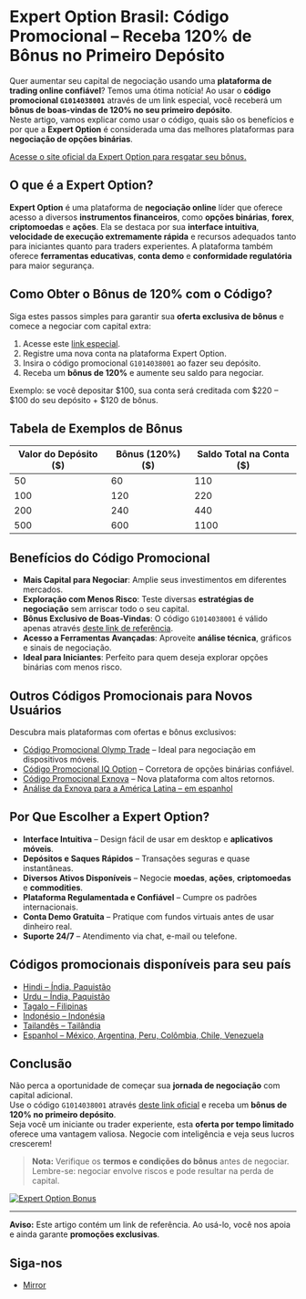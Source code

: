 # Expert Option Brasil: Código Promocional – Receba 120% de Bônus no Primeiro Depósito

Quer aumentar seu capital de negociação usando uma **plataforma de trading online confiável**? Temos uma ótima notícia! Ao usar o **código promocional `G1014038001`** através de um link especial, você receberá um **bônus de boas-vindas de 120% no seu primeiro depósito**.  
Neste artigo, vamos explicar como usar o código, quais são os benefícios e por que a **Expert Option** é considerada uma das melhores plataformas para **negociação de opções binárias**.

[Acesse o site oficial da Expert Option para resgatar seu bônus.](https://r.shortlify.com/?prefid=1014038001&brand=Bgjcgw)

## O que é a Expert Option?

**Expert Option** é uma plataforma de **negociação online** líder que oferece acesso a diversos **instrumentos financeiros**, como **opções binárias**, **forex**, **criptomoedas** e **ações**. Ela se destaca por sua **interface intuitiva**, **velocidade de execução extremamente rápida** e recursos adequados tanto para iniciantes quanto para traders experientes. A plataforma também oferece **ferramentas educativas**, **conta demo** e **conformidade regulatória** para maior segurança.

## Como Obter o Bônus de 120% com o Código?

Siga estes passos simples para garantir sua **oferta exclusiva de bônus** e comece a negociar com capital extra:

1. Acesse este [link especial](https://r.shortlify.com/?prefid=1014038001&brand=Bgjcgw).
2. Registre uma nova conta na plataforma Expert Option.
3. Insira o código promocional `G1014038001` ao fazer seu depósito.
4. Receba um **bônus de 120%** e aumente seu saldo para negociar.

Exemplo: se você depositar $100, sua conta será creditada com $220 – $100 do seu depósito + $120 de bônus.

## Tabela de Exemplos de Bônus

| Valor do Depósito ($) | Bônus (120%) ($) | Saldo Total na Conta ($) |
|------------------------|------------------|----------------------------|
| 50                     | 60               | 110                        |
| 100                    | 120              | 220                        |
| 200                    | 240              | 440                        |
| 500                    | 600              | 1100                       |

## Benefícios do Código Promocional

- **Mais Capital para Negociar**: Amplie seus investimentos em diferentes mercados.
- **Exploração com Menos Risco**: Teste diversas **estratégias de negociação** sem arriscar todo o seu capital.
- **Bônus Exclusivo de Boas-Vindas**: O código `G1014038001` é válido apenas através [deste link de referência](https://r.shortlify.com/?prefid=1014038001&brand=Bgjcgw).
- **Acesso a Ferramentas Avançadas**: Aproveite **análise técnica**, gráficos e sinais de negociação.
- **Ideal para Iniciantes**: Perfeito para quem deseja explorar opções binárias com menos risco.

## Outros Códigos Promocionais para Novos Usuários

Descubra mais plataformas com ofertas e bônus exclusivos:

- [Código Promocional Olymp Trade](https://github.com/Analyst-Reviewer/olymotrade-promocode) – Ideal para negociação em dispositivos móveis.
- [Código Promocional IQ Option](https://github.com/Analyst-Reviewer/iq-option-promocode) – Corretora de opções binárias confiável.
- [Código Promocional Exnova](https://github.com/Analyst-Reviewer/exnova-promo-code) – Nova plataforma com altos retornos.
- [Análise da Exnova para a América Latina – em espanhol](https://github.com/Analyst-Reviewer/Exnova-es-confiable)

## Por Que Escolher a Expert Option?

- **Interface Intuitiva** – Design fácil de usar em desktop e **aplicativos móveis**.
- **Depósitos e Saques Rápidos** – Transações seguras e quase instantâneas.
- **Diversos Ativos Disponíveis** – Negocie **moedas**, **ações**, **criptomoedas** e **commodities**.
- **Plataforma Regulamentada e Confiável** – Cumpre os padrões internacionais.
- **Conta Demo Gratuita** – Pratique com fundos virtuais antes de usar dinheiro real.
- **Suporte 24/7** – Atendimento via chat, e-mail ou telefone.

## Códigos promocionais disponíveis para seu país

- [Hindi – Índia, Paquistão](https://github.com/Analyst-Reviewer/Expert-Option-Code-Hindi)
- [Urdu – Índia, Paquistão](https://github.com/Analyst-Reviewer/Expert-Option-code-urdu)
- [Tagalo – Filipinas](https://github.com/Analyst-Reviewer/Expert-Option-Code-Tagal)
- [Indonésio – Indonésia](https://github.com/Analyst-Reviewer/Expert-Option-Code-Indonesia)
- [Tailandês – Tailândia](https://github.com/Analyst-Reviewer/Expert-Option-Code-Thai)
- [Espanhol – México, Argentina, Peru, Colômbia, Chile, Venezuela](https://github.com/Analyst-Reviewer/Expert-Option-Code-spanish)

## Conclusão

Não perca a oportunidade de começar sua **jornada de negociação** com capital adicional.  
Use o código `G1014038001` através [deste link oficial](https://r.shortlify.com/?prefid=1014038001&brand=Bgjcgw) e receba um **bônus de 120% no primeiro depósito**.  
Seja você um iniciante ou trader experiente, esta **oferta por tempo limitado** oferece uma vantagem valiosa. Negocie com inteligência e veja seus lucros crescerem!

> **Nota:** Verifique os **termos e condições do bônus** antes de negociar. Lembre-se: negociar envolve riscos e pode resultar na perda de capital.

[![Expert Option Bonus](https://cdn.getprofit.com/b/184.jpg)](https://r.shortlify.com/?prefid=1014038001)

---

**Aviso:** Este artigo contém um link de referência. Ao usá-lo, você nos apoia e ainda garante **promoções exclusivas**.

## Siga-nos

- [Mirror](https://mirror.xyz/0x80FCCE629e74dD107DE0a4050158385571b0667f)
